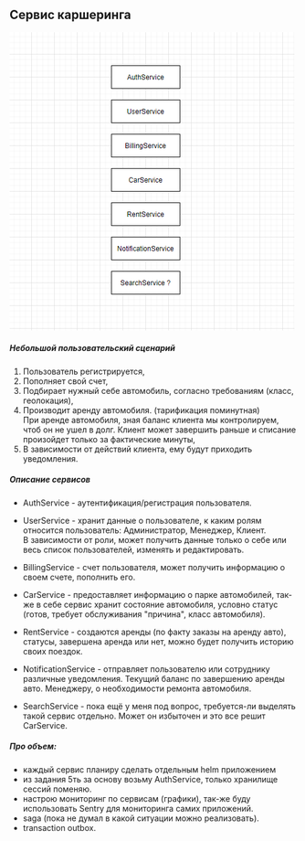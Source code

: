 ## Сервис каршеринга

![image.png](image.png)

##### Небольшой пользовательский сценарий

1) Пользователь регистрируется,
2) Пополняет свой счет,
3) Подбирает нужный себе автомобиль, согласно требованиям (класс, геолокация),
4) Производит аренду автомобиля. (тарификация поминутная)<br/>
   При аренде автомобиля, зная баланс клиента мы контролируем, чтоб он не ушел в долг. 
   Клиент может завершить раньше и списание произойдет только за фактические минуты,
5) В зависимости от действий клиента, ему будут приходить уведомления.

##### Описание сервисов

-  AuthService - аутентификация/регистрация пользователя. 

- UserService - хранит данные о пользователе, к каким ролям относится пользователь: Администратор, Менеджер, Клиент. <br/>
   В зависимости от роли, может получить данные только о себе или весь список пользователей, изменять и редактировать.

- BillingService - счет пользователя, может получить информацию о своем счете, пополнить его. 

- CarService - предоставляет информацию о парке автомобилей, так-же в себе сервис хранит состояние автомобиля, условно статус (готов, требует обслуживания "причина", класс автомобиля).

- RentService - создаются аренды (по факту заказы на аренду авто), статусы, завершена аренда или нет, можно будет получить историю своих поездок.  

- NotificationService - отправляет пользователю или сотруднику различные уведомления. Текущий баланс по завершению аренды авто. Менеджеру, о необходимости ремонта автомобиля.
 
- SearchService - пока ещё у меня под вопрос, требуется-ли выделять такой сервис отдельно. Может он избыточен и это все решит CarService.

##### Про объем: 

- каждый сервис планиру сделать отдельным helm приложением
- из задания 5ть за основу возьму AuthService, только хранилище сессий поменяю.
- настрою мониторинг по сервисам (графики), так-же буду использовать Sentry для мониторинга самих приложений. 
- saga (пока не думал в какой ситуации можно реализовать).
- transaction outbox.


